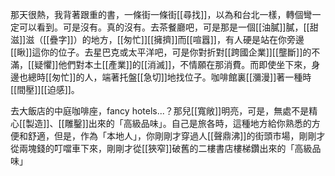 那天很熱，我背著跟重的書，一條街一條街[[尋找]]，以為和台北一樣，轉個彎一定可以看到。可是沒有。真的沒有。去茶餐廳吧，可是那是一個[[油膩]]膩，[[甜滋]]滋（[[疊字]]）的地方，[[匆忙]][[擁擠]]而[[喧囂]]，有人硬是站在你旁邊[[瞅]]這你的位子。去星巴克或太平洋吧，可是你對折對[[跨國企業]][[壟斷]]的不滿，[[疑懼]]他們對本土[[產業]]的[[消滅]]，不情願在那消費。而即使坐下來，身邊也總時[[匆忙]]的人，端著托盤[[急切]]地找位子。咖啡館裏[[瀰漫]]著一種時[[間壓]][[迫感]]。

去大飯店的中庭咖啡座，fancy hotels...？那兒[[寬敞]]明亮，可是，無處不是精心[[製造]]、[[雕鑿]]出來的「高級品味」。自己是旅各時，這種地方給你熟悉的方便和舒適，但是，作為「本地人」，你剛剛才穿過人[[聲鼎沸]]的街頭市場，剛剛才從兩塊錢的叮噹車下來，剛剛才從[[狹窄]]破舊的二樓書店樓梯鑽出來的「高級品味」